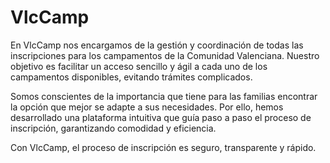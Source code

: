 # VlcCamp
En VlcCamp nos encargamos de la gestión y coordinación de todas las inscripciones para los campamentos de la Comunidad Valenciana. Nuestro objetivo es facilitar un acceso sencillo y ágil a cada uno de los campamentos disponibles, evitando trámites complicados.

Somos conscientes de la importancia que tiene para las familias encontrar la opción que mejor se adapte a sus necesidades. Por ello, hemos desarrollado una plataforma intuitiva que guía paso a paso el proceso de inscripción, garantizando comodidad y eficiencia.

Con VlcCamp, el proceso de inscripción es seguro, transparente y rápido.
